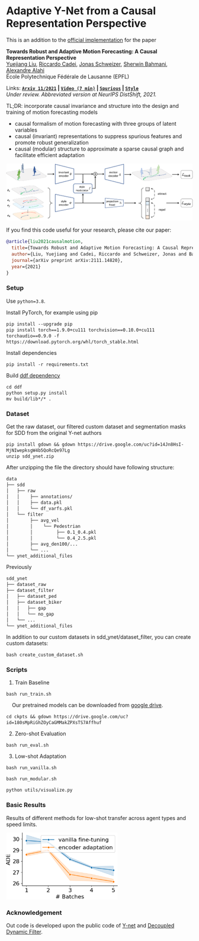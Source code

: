 # Adaptive Y-Net from a Causal Representation Perspective

This is an addition to the [official implementation](https://github.com/vita-epfl/causalmotion) for the paper

**Towards Robust and Adaptive Motion Forecasting: A Causal Representation Perspective**
<br>
<a href="https://sites.google.com/view/yuejiangliu">Yuejiang Liu</a>,
<a href="https://www.riccardocadei.com">Riccardo Cadei</a>,
<a href="https://people.epfl.ch/jonas.schweizer/?lang=en">Jonas Schweizer</a>,
<a href="https://sherwinbahmani.github.io">Sherwin Bahmani</a>,
<a href="https://people.epfl.ch/alexandre.alahi/?lang=en/">Alexandre Alahi</a>
<br>
École Polytechnique Fédérale de Lausanne (EPFL)

Links: **[`Arxiv 11/2021`](https://arxiv.org/abs/2111.14820) | [`Video (7 min)`](https://drive.google.com/file/d/1Uo0Y0eHq4vI7wOxya4mJlxbAe3U4kMx6/view) | [`Spurious`](https://github.com/vita-epfl/causalmotion/tree/main/spurious) | [`Style`](https://github.com/vita-epfl/causalmotion/tree/main/style)**
<br>
*Under review. Abbreviated version at NeurIPS DistShift, 2021.*

TL;DR: incorporate causal invariance and structure into the design and training of motion forecasting models
* causal formalism of motion forecasting with three groups of latent variables
* causal (invariant) representations to suppress spurious features and promote robust generalization
* causal (modular) structure to approximate a sparse causal graph and facilitate efficient adaptation

<p align="left">
  <img src="docs/overview.png" width="800">
</p>

If you find this code useful for your research, please cite our paper:

```bibtex
@article{liu2021causalmotion,
  title={Towards Robust and Adaptive Motion Forecasting: A Causal Representation Perspective},
  author={Liu, Yuejiang and Cadei, Riccardo and Schweizer, Jonas and Bahmani, Sherwin and Alahi, Alexandre},
  journal={arXiv preprint arXiv:2111.14820},
  year={2021}
}
```

### Setup

Use `python=3.8`.

Install PyTorch, for example using pip

```
pip install --upgrade pip
pip install torch==1.9.0+cu111 torchvision==0.10.0+cu111 torchaudio==0.9.0 -f https://download.pytorch.org/whl/torch_stable.html
```

Install dependencies
```
pip install -r requirements.txt
```

Build [ddf dependency](https://github.com/theFoxofSky/ddfnet)
```
cd ddf
python setup.py install
mv build/lib*/* .
```

### Dataset

Get the raw dataset, our filtered custom dataset and segmentation masks for SDD from the original Y-net authors
```
pip install gdown && gdown https://drive.google.com/uc?id=14Jn8HsI-MjNIwepksgW4b5QoRcQe97Lg
unzip sdd_ynet.zip
```

After unzipping the file the directory should have following structure:
```
data
├── sdd
│   ├── raw
│   │    ├── annotations/
│   │    ├── data.pkl
│   │    └── df_varfs.pkl    
│   └── filter
│        ├── avg_vel
│        │    └── Pedestrian
│        │         ├── 0.1_0.4.pkl
│        │         └── 0.4_2.5.pkl
│        ├── avg_den100/...
│        └── ...
└── ynet_additional_files
```

Previously 
```
sdd_ynet
├── dataset_raw
├── dataset_filter
│   ├── dataset_ped
│   ├── dataset_biker
│   │   ├── gap
│   │   └── no_gap
│   └── ...
└── ynet_additional_files
```

In addition to our custom datasets in sdd_ynet/dataset_filter, you can create custom datasets:
```
bash create_custom_dataset.sh
```

### Scripts

1. Train Baseline

```
bash run_train.sh
```

&nbsp;&nbsp;&nbsp;&nbsp;Our pretrained models can be downloaded from [google drive](https://drive.google.com/drive/folders/1HzHP2_Mg2bAlDV3bQERoGQU3PvijKQmU).

```
cd ckpts && gdown https://drive.google.com/uc?id=180sMpRiGhZOyCaGMMakZPXsTS7Affhuf
```

2. Zero-shot Evaluation

```
bash run_eval.sh
```

3. Low-shot Adaptation

```
bash run_vanilla.sh
```

```
bash run_modular.sh
```

```
python utils/visualize.py 
```

### Basic Results

Results of different methods for low-shot transfer across agent types and speed limits.

<img src="docs/fewshot.png" height="180"/>

### Acknowledgement

Out code is developed upon the public code of [Y-net](https://github.com/HarshayuGirase/Human-Path-Prediction/tree/master/ynet) and [Decoupled Dynamic Filter](https://github.com/theFoxofSky/ddfnet).
